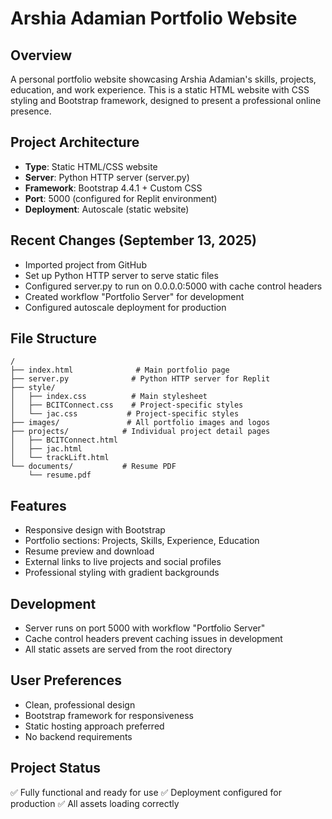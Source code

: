 # Arshia Adamian Portfolio Website

## Overview
A personal portfolio website showcasing Arshia Adamian's skills, projects, education, and work experience. This is a static HTML website with CSS styling and Bootstrap framework, designed to present a professional online presence.

## Project Architecture
- **Type**: Static HTML/CSS website
- **Server**: Python HTTP server (server.py)
- **Framework**: Bootstrap 4.4.1 + Custom CSS
- **Port**: 5000 (configured for Replit environment)
- **Deployment**: Autoscale (static website)

## Recent Changes (September 13, 2025)
- Imported project from GitHub
- Set up Python HTTP server to serve static files
- Configured server.py to run on 0.0.0.0:5000 with cache control headers
- Created workflow "Portfolio Server" for development
- Configured autoscale deployment for production

## File Structure
```
/
├── index.html              # Main portfolio page
├── server.py              # Python HTTP server for Replit
├── style/
│   ├── index.css          # Main stylesheet
│   ├── BCITConnect.css    # Project-specific styles
│   └── jac.css           # Project-specific styles
├── images/               # All portfolio images and logos
├── projects/            # Individual project detail pages
│   ├── BCITConnect.html
│   ├── jac.html
│   └── trackLift.html
└── documents/           # Resume PDF
    └── resume.pdf
```

## Features
- Responsive design with Bootstrap
- Portfolio sections: Projects, Skills, Experience, Education
- Resume preview and download
- External links to live projects and social profiles
- Professional styling with gradient backgrounds

## Development
- Server runs on port 5000 with workflow "Portfolio Server"
- Cache control headers prevent caching issues in development
- All static assets are served from the root directory

## User Preferences
- Clean, professional design
- Bootstrap framework for responsiveness
- Static hosting approach preferred
- No backend requirements

## Project Status
✅ Fully functional and ready for use
✅ Deployment configured for production
✅ All assets loading correctly